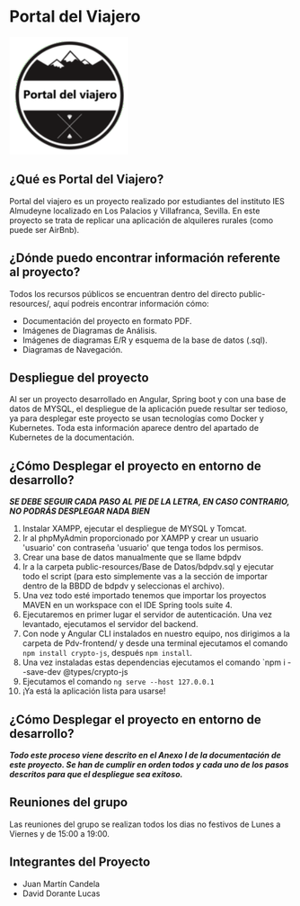 # Portal del Viajero

![Logo Portal del Viajero](public-resources/Logo.png)

## ¿Qué es Portal del Viajero?

Portal del viajero es un proyecto realizado por estudiantes del instituto IES Almudeyne localizado en Los Palacios y Villafranca, Sevilla.
En este proyecto se trata de replicar una aplicación de alquileres rurales (como puede ser AirBnb).

## ¿Dónde puedo encontrar información referente al proyecto?

Todos los recursos públicos se encuentran dentro del directo public-resources/, aquí podreis encontrar información cómo:

* Documentación del proyecto en formato PDF.
* Imágenes de Diagramas de Análisis.
* Imágenes de diagramas E/R y esquema de la base de datos (.sql).
* Diagramas de Navegación.

## Despliegue del proyecto

Al ser un proyecto desarrollado en Angular, Spring boot y con una base de datos de MYSQL, el despliegue de la aplicación puede resultar ser tedioso,
ya para desplegar este proyecto se usan tecnologías como Docker y Kubernetes. Toda esta información aparece dentro del apartado de Kubernetes de la documentación.

## ¿Cómo Desplegar el proyecto en entorno de desarrollo?

***SE DEBE SEGUIR CADA PASO AL PIE DE LA LETRA, EN CASO CONTRARIO, NO PODRÁS DESPLEGAR NADA BIEN***

1. Instalar XAMPP, ejecutar el despliegue de MYSQL y Tomcat.
2. Ir al phpMyAdmin proporcionado por XAMPP y crear un usuario 'usuario' con contraseña 'usuario' que tenga todos los permisos.
3. Crear una base de datos manualmente que se llame bdpdv
4. Ir a la carpeta public-resources/Base de Datos/bdpdv.sql y ejecutar todo el script (para esto simplemente vas a la sección de importar dentro de la BBDD de bdpdv y seleccionas el archivo).
5. Una vez todo esté importado tenemos que importar los proyectos MAVEN en un workspace con el IDE Spring tools suite 4.
6. Ejecutaremos en primer lugar el servidor de autenticación. Una vez levantado, ejecutamos el servidor del backend.
7. Con node y Angular CLI instalados en nuestro equipo, nos dirigimos a la carpeta de Pdv-frontend/ y desde una terminal ejecutamos el comando `npm install crypto-js`, después `npm install`.
8. Una vez instaladas estas dependencias ejecutamos el comando `npm i --save-dev @types/crypto-js
9. Ejecutamos el comando `ng serve --host 127.0.0.1` 
10. ¡Ya está la aplicación lista para usarse!

## ¿Cómo Desplegar el proyecto en entorno de desarrollo?

***Todo este proceso viene descrito en el Anexo I de la documentación de este proyecto. Se han de cumplir en orden todos y cada uno de los pasos descritos para que el despliegue sea exitoso.***

## Reuniones del grupo

Las reuniones del grupo se realizan todos los dias no festivos de Lunes a Viernes y de 15:00 a 19:00.

## Integrantes del Proyecto

* Juan Martín Candela
* David Dorante Lucas